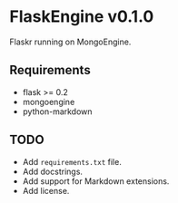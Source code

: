 FlaskEngine v0.1.0
===

Flaskr running on MongoEngine.

## Requirements

* flask >= 0.2
* mongoengine
* python-markdown

## TODO

* Add `requirements.txt` file.
* Add docstrings.
* Add support for Markdown extensions.
* Add license.